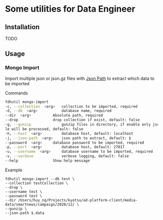 # Some utilities for Data Engineer

## Installation
TODO
## Usage

### Mongo Import

Import multiple json or json.gz files with [Json Path](<https://github.com/jsurfer/JsonSurfer#what-is-jsonpath>) to extract which data to be imported

Commands

```bash
fdhutil mongo-import
-c, --collection  <arg>   collection to be imported, required
-d, --db  <arg>           database name, required
--dir  <arg>          Absolute path, required
--drop                drop collection if exist, default: false
-g, --gunzip              gunzip files in directory, if enable only json.gz
le will be processed, default: false
-h, --host  <arg>         database host, default: localhost
-j, --json-path  <arg>    json path to extract, default: $
--password  <arg>     database password to be imported, required
-p, --port  <arg>         database host, default: 27017
-u, --username  <arg>     database username to be imported, required
-v, --verbose             verbose logging, default: false
--help                Show help message
```

Example

```cli
fdhutil mongo-import --db test \
--collection testCollection \
--drop \
--username test \
--password test \
--dir /Users/huy_nq/Projects/kyotsu/ad-platform-client/media-data/smartnews/campaign/2020/12/ \
--gunzip \
--json-path $.data
```
